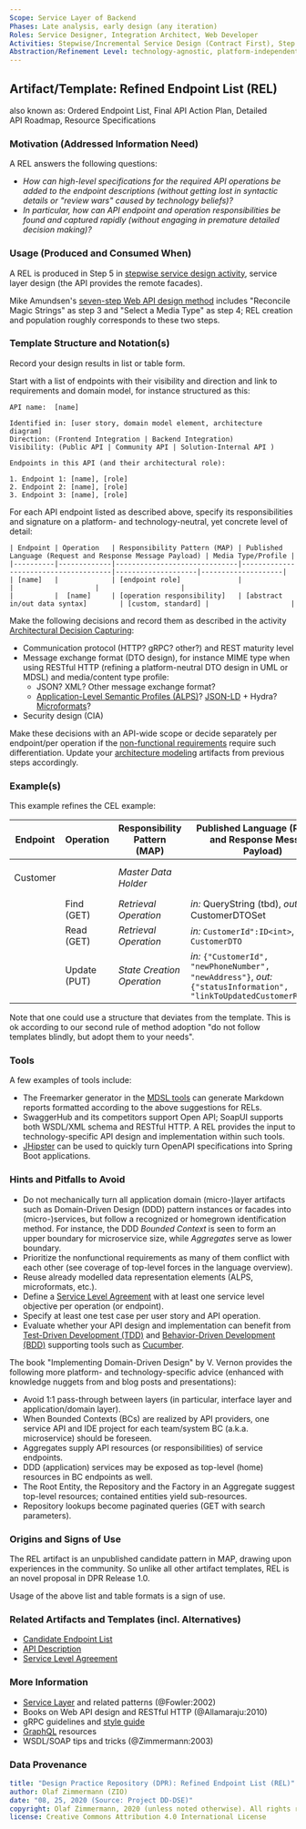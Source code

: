 ```yaml
---
Scope: Service Layer of Backend
Phases: Late analysis, early design (any iteration)
Roles: Service Designer, Integration Architect, Web Developer
Activities: Stepwise/Incremental Service Design (Contract First), Step 5
Abstraction/Refinement Level: technology-agnostic, platform-independent
---
```



Artifact/Template: Refined Endpoint List (REL)
----------------------------------------------
also known as: Ordered Endpoint List, Final API Action Plan, Detailed API Roadmap, Resource Specifications <!-- from MAP -->


### Motivation (Addressed Information Need) 

A REL answers the following questions:

* *How can high-level specifications for the required API operations be added to the endpoint descriptions (without getting lost in syntactic details or "review wars" caused by technology beliefs)?* 
* *In particular, how can API endpoint and operation responsibilities be found and captured rapidly (without engaging in premature detailed decision making)?*


### Usage (Produced and Consumed When)
 
A REL is produced in Step 5 in [stepwise service design activity](../activities/SDPR-StepwiseServiceDesign.md), service layer design (the API provides the remote facades).

<!-- * Step 5 of the EXPOSE technique -->

Mike Amundsen's [seven-step Web API design method](https://www.infoq.com/articles/web-api-design-methodology/) includes "Reconcile Magic Strings" as step 3 and "Select a Media Type" as step 4; REL creation and population roughly corresponds to these two steps.


### Template Structure and Notation(s)
<!-- copy-pasted from https://internal.microservice-api-patterns.org/patterns/identification/CandidateEndpointList.html TOOO decide pattern/method split --> 

Record your design results in list or table form. 

Start with a list of endpoints with their visibility and direction and link to requirements and domain model, for instance structured as this: 

```
API name:  [name]

Identified in: [user story, domain model element, architecture diagram]
Direction: (Frontend Integration | Backend Integration)
Visibility: (Public API | Community API | Solution-Internal API )

Endpoints in this API (and their architectural role): 

1. Endpoint 1: [name], [role]
2. Endpoint 2: [name], [role]
3. Endpoint 3: [name], [role]
```

<!-- older proposal:
This is an elaborate proposal, referencing several categories in [Microservice API Patterns (MAP)](https://microservice-api-patterns.org/):
| Integration Type ([Foundation](https://microservice-api-patterns.org/patterns/foundation/) pattern) | Visibility ([Foundation](https://microservice-api-patterns.org/patterns/foundation/) pattern) | API/Endpoint Name | Source (Artifact) | Features/Capabilities ([Responsibility](https://microservice-api-patterns.org/patterns/responsibility/) Analysis) |  
|------------------|------------|------|--------|--------------|
| ... | ... | ... | ... | ... |
-->

For each API endpoint listed as described above, specify its responsibilities and signature on a platform- and technology-neutral, yet concrete level of detail:

```
| Endpoint | Operation   | Responsibility Pattern (MAP) | Published Language (Request and Response Message Payload) | Media Type/Profile |
|----------|-------------|------------------------------|--------------------------------------|--------------------|--------------------|
| [name]   |             | [endpoint role]              |                                      |                    |                    |
|          |  [name]     | [operation responsibility]   | [abstract in/out data syntax]        | [custom, standard] |                    |
```

<!-- TODO (v2) Step 5 of activity has more here: service layer, remote facade, DTO ADs -->

Make the following decisions and record them as described in the activity [Architectural Decision Capturing](DPR-ArchitecturalDecisionCapturing.md):

* Communication protocol (HTTP? gRPC? other?) and REST maturity level 
* Message exchange format (DTO design), for instance MIME type when using RESTful HTTP (refining a platform-neutral DTO design in UML or MDSL) and media/content type profile:
    * JSON? XML? Other message exchange format?
    * [Application-Level Semantic Profiles (ALPS)](https://tools.ietf.org/html/draft-amundsen-richardson-foster-alps-03)? [JSON-LD](https://json-ld.org/) + Hydra? [Microformats](http://microformats.org/)?
* Security design (CIA)

Make these decisions with an API-wide scope or decide separately per endpoint/per operation if the [non-functional requirements](DPR-SMART-NFR-Elicitation.md) require such differentiation. Update your [architecture modeling](DPR-ArchitectureModeling.md) artifacts from previous steps accordingly.


### Example(s)

This example refines the CEL example:

| Endpoint | Operation   | Responsibility Pattern (MAP) | Published Language (Request and Response Message Payload) | Media Type/Profile |
|----------|-------------|------------------------------|-----------------------------------------------------------|--------------------|
| Customer |             | *Master Data Holder*         |              | microformats or ALPS (tbd) |
|          |  Find (GET) |  *Retrieval Operation* | *in:* QueryString (tbd), *out:* CustomerDTOSet | |
|          |  Read (GET) | *Retrieval Operation* | *in:* `CustomerId":ID<int>`, *out:* `CustomerDTO` <!-- MDSL snippets --> |  |
|          |  Update (PUT) |*State Creation Operation*  | *in:* `{"CustomerId", "newPhoneNumber", "newAddress"}`, *out:* `{"statusInformation", "linkToUpdatedCustomerResource}` <!-- MDSL snippets --> | |

 Note that one could use a structure that deviates from the template. This is ok according to our second rule of method adoption "do not follow templates blindly, but adopt them to your needs".

<!-- See this [end-to-end service design demo](https://ozimmer.ch/practices/2020/06/10/ICWEKeynoteAndDemo.html) for more technical contracts. -->


### Tools

A few examples of tools include:

* The Freemarker generator in the [MDSL tools](https://microservice-api-patterns.github.io/MDSL-Specification/updates/) can generate Markdown reports formatted according to the above suggestions for RELs.
* SwaggerHub and its competitors support Open API; SoapUI supports both WSDL/XML schema and RESTful HTTP. A REL provides the input to technology-specific API design and implementation within such tools.
* [JHipster](https://www.jhipster.tech/doing-api-first-development/) can be used to quickly turn OpenAPI specifications into Spring Boot applications.


### Hints and Pitfalls to Avoid

* Do not mechanically turn all application domain (micro-)layer artifacts such as Domain-Driven Design (DDD) pattern instances or facades into (micro-)services, but follow a recognized or homegrown identification method. For instance, the DDD *Bounded Context* is seen to form an upper boundary for microservice size, while *Aggregates* serve as lower boundary.
* Prioritize the nonfunctional requirements as many of them conflict with each other (see coverage of top-level forces in the language overview).
* Reuse already modelled data representation elements (ALPS, microformats, etc.).
* Define a [Service Level Agreement](SDPR-ServiceLevelAgreement.md) with at least one service level objective per operation (or endpoint). 
* Specify at least one test case per user story and API operation.
* Evaluate whether your API design and implementation can benefit from [Test-Driven Development (TDD)](https://www.agilealliance.org/glossary/tdd/) and [Behavior-Driven Development (BDD)](https://dannorth.net/introducing-bdd/) supporting tools such as [Cucumber](https://cucumber.io/). 

<!-- From JUG 2019 slide (is there a newer version?) -->

The book "Implementing Domain-Driven Design" by V. Vernon provides the following more platform- and technology-specific advice (enhanced with knowledge nuggets from and blog posts and presentations):

* Avoid 1:1 pass-through between layers (in particular, interface layer and application/domain layer). <!-- note that https://www.ibm.com/garage/method/practices/code/domain-driven-design seems to contradict this hint at least to some extent -->
* When Bounded Contexts (BCs) are realized by API providers, one service API and IDE project for each team/system BC (a.k.a. microservice) should be foreseen.
* Aggregates supply API resources (or responsibilities) of service endpoints.
* DDD (application) services may be exposed as top-level (home) resources in BC endpoints as well.
* The Root Entity, the Repository and the Factory in an Aggregate suggest top-level resources; contained entities yield sub-resources.
* Repository lookups become paginated queries (GET with search parameters).


### Origins and Signs of Use
The REL artifact is an unpublished candidate pattern in MAP, drawing upon experiences in the community. So unlike all other artifact templates, REL is an novel proposal in DPR Release 1.0.

Usage of the above list and table formats is a sign of use.


### Related Artifacts and Templates (incl. Alternatives)

* [Candidate Endpoint List](SDPR-CandidateEndpointList.md) 
* [API Description](SDPR-APIDescription.md)
* [Service Level Agreement](SDPR-ServiceLevelAgreement.md)


### More Information

* [Service Layer](https://martinfowler.com/eaaCatalog/serviceLayer.html) and related patterns (@Fowler:2002)
* Books on Web API design and RESTful HTTP (@Allamaraju:2010)
* gRPC guidelines and [style guide](https://developers.google.com/protocol-buffers/docs/style)
* [GraphQL](https://graphql.org/learn/) resources
* WSDL/SOAP tips and tricks (@Zimmermann:2003)

<!-- TODO (ongoing) more links to books and guidelines: protocols/integration technologies --> 


### Data Provenance 

```yaml
title: "Design Practice Repository (DPR): Refined Endpoint List (REL)"
author: Olaf Zimmermann (ZIO)
date: "08, 25, 2020 (Source: Project DD-DSE)"
copyright: Olaf Zimmermann, 2020 (unless noted otherwise). All rights reserved.
license: Creative Commons Attribution 4.0 International License
```
